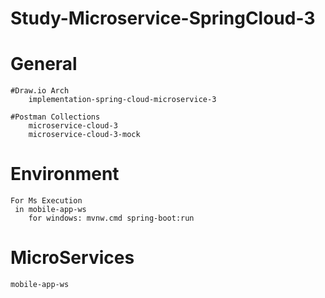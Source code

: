 # Study-Microservice-SpringCloud-3

# General
	
	#Draw.io Arch
		implementation-spring-cloud-microservice-3
	
	#Postman Collections
		microservice-cloud-3
		microservice-cloud-3-mock

# Environment
	For Ms Execution
	 in mobile-app-ws	
		for windows: mvnw.cmd spring-boot:run

# MicroServices
	mobile-app-ws
